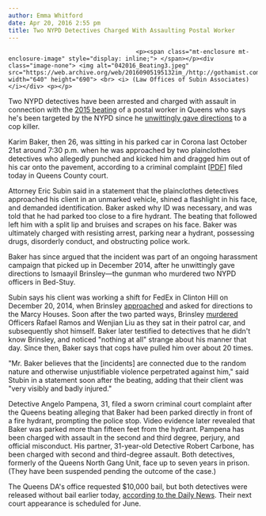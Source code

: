 ```yaml
---
author: Emma Whitford
date: Apr 20, 2016 2:55 pm
title: Two NYPD Detectives Charged With Assaulting Postal Worker
---
```


	
										<p><span class="mt-enclosure mt-enclosure-image" style="display: inline;"> </span></p><div class="image-none"> <img alt="042016_Beating3.jpeg" src="https://web.archive.org/web/20160905195132im_/http://gothamist.com/attachments/nyc_ewhitford/042016_Beating3.jpeg" width="640" height="690"> <br> <i> (Law Offices of Subin Associates)</i></div> <p></p>

<p>Two NYPD detectives have been arrested and charged with assault in connection with the <a href="https://web.archive.org/web/20160905195132/http://gothamist.com/2015/11/04/cop_killer_directions_brutality.php">2015 beating</a> of a postal worker in Queens who says he&apos;s been targeted by the NYPD since he <a href="https://web.archive.org/web/20160905195132/http://gothamist.com/2015/11/04/cop_killer_directions_brutality.php">unwittingly gave directions</a> to a cop killer. </p>

<p>Karim Baker, then 26, was sitting in his parked car in Corona last October 21st around 7:30 p.m. when he was approached by two plainclothes detectives who allegedly punched and kicked him and dragged him out of his car onto the pavement, according to a criminal complaint [<a href="https://web.archive.org/web/20160905195132/http://www.queensda.org/newpressreleases/2016/APRIL%202016/pampena_carbone_nypd_04_20_16_cmp.pdf">PDF</a>] filed today in Queens County court. </p>

<p>Attorney Eric Subin said in a statement that the plainclothes detectives approached his client in an unmarked vehicle, shined a flashlight in his face, and demanded identification. Baker asked why ID was necessary, and was told that he had parked too close to a fire hydrant. The beating that followed left him with a split lip and bruises and scrapes on his face. Baker was ultimately charged with resisting arrest, parking near a hydrant, possessing drugs, disorderly conduct, and obstructing police work. </p>

<p>Baker has since argued that the incident was part of an ongoing harassment campaign that picked up in December 2014, after he unwittingly gave directions to Ismaayil Brinsley&#x2014;the gunman who murdered two NYPD officers in Bed-Stuy. </p>

<p>Subin says his client was working a shift for FedEx in Clinton Hill on December 20, 2014, when Brinsley <a href="https://web.archive.org/web/20160905195132/http://www.nydailynews.com/new-york/nyc-crime/exclusive-man-alleges-beating-nypd-giving-directions-article-1.2422271">approached</a> and asked for directions to the Marcy Houses. Soon after the two parted ways, Brinsley <a href="https://web.archive.org/web/20160905195132/http://gothamist.com/2014/12/20/two_police_officers_shot_in_the_hea.php">murdered</a> Officers Rafael Ramos and Wenjian Liu as they sat in their patrol car, and subsequently shot himself. Baker later testified to detectives that he didn&apos;t know Brinsley, and noticed &quot;nothing at all&quot; strange about his manner that day. Since then, Baker says that cops have pulled him over about 20 times. </p>

<p>&quot;Mr. Baker believes that the [incidents] are connected due to the random nature and otherwise unjustifiable violence perpetrated against him,&quot; said Stubin in a statement soon after the beating, adding that their client was &quot;very visibly and badly injured.&quot; </p>

<p>Detective Angelo Pampena, 31, filed a sworn criminal court complaint after the Queens beating alleging that Baker had been parked directly in front of a fire hydrant, prompting the police stop. Video evidence later revealed that Baker was parked more than fifteen feet from the hydrant. Pampena has been charged with assault in the second and third degree, perjury, and official misconduct. His partner, 31-year-old Detective Robert Carbone, has been charged with second and third-degree assault. Both detectives, formerly of the Queens North Gang Unit, face up to seven years in prison. (They have been suspended pending the outcome of the case.)</p>

<p>The Queens DA&apos;s office requested $10,000 bail, but both detectives were released without bail earlier today, <a href="https://web.archive.org/web/20160905195132/http://www.nydailynews.com/new-york/nyc-crime/nypd-detectives-charged-assaulting-postal-worker-article-1.2608423?utm_content=buffer26407&amp;utm_medium=social&amp;utm_source=twitter.com&amp;utm_campaign=NYDailyNewsTw">according to the Daily News</a>. Their next court appearance is scheduled for June. </p>					
										
									
				